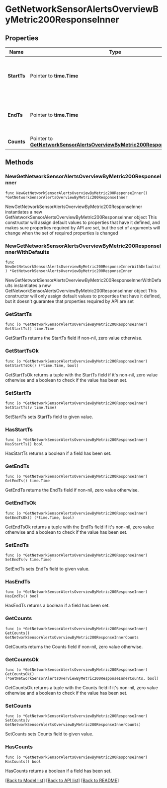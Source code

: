# GetNetworkSensorAlertsOverviewByMetric200ResponseInner

## Properties

Name | Type | Description | Notes
------------ | ------------- | ------------- | -------------
**StartTs** | Pointer to **time.Time** | Start of the timespan over which sensor alerts are counted | [optional] 
**EndTs** | Pointer to **time.Time** | End of the timespan over which sensor alerts are counted | [optional] 
**Counts** | Pointer to [**GetNetworkSensorAlertsOverviewByMetric200ResponseInnerCounts**](GetNetworkSensorAlertsOverviewByMetric200ResponseInnerCounts.md) |  | [optional] 

## Methods

### NewGetNetworkSensorAlertsOverviewByMetric200ResponseInner

`func NewGetNetworkSensorAlertsOverviewByMetric200ResponseInner() *GetNetworkSensorAlertsOverviewByMetric200ResponseInner`

NewGetNetworkSensorAlertsOverviewByMetric200ResponseInner instantiates a new GetNetworkSensorAlertsOverviewByMetric200ResponseInner object
This constructor will assign default values to properties that have it defined,
and makes sure properties required by API are set, but the set of arguments
will change when the set of required properties is changed

### NewGetNetworkSensorAlertsOverviewByMetric200ResponseInnerWithDefaults

`func NewGetNetworkSensorAlertsOverviewByMetric200ResponseInnerWithDefaults() *GetNetworkSensorAlertsOverviewByMetric200ResponseInner`

NewGetNetworkSensorAlertsOverviewByMetric200ResponseInnerWithDefaults instantiates a new GetNetworkSensorAlertsOverviewByMetric200ResponseInner object
This constructor will only assign default values to properties that have it defined,
but it doesn't guarantee that properties required by API are set

### GetStartTs

`func (o *GetNetworkSensorAlertsOverviewByMetric200ResponseInner) GetStartTs() time.Time`

GetStartTs returns the StartTs field if non-nil, zero value otherwise.

### GetStartTsOk

`func (o *GetNetworkSensorAlertsOverviewByMetric200ResponseInner) GetStartTsOk() (*time.Time, bool)`

GetStartTsOk returns a tuple with the StartTs field if it's non-nil, zero value otherwise
and a boolean to check if the value has been set.

### SetStartTs

`func (o *GetNetworkSensorAlertsOverviewByMetric200ResponseInner) SetStartTs(v time.Time)`

SetStartTs sets StartTs field to given value.

### HasStartTs

`func (o *GetNetworkSensorAlertsOverviewByMetric200ResponseInner) HasStartTs() bool`

HasStartTs returns a boolean if a field has been set.

### GetEndTs

`func (o *GetNetworkSensorAlertsOverviewByMetric200ResponseInner) GetEndTs() time.Time`

GetEndTs returns the EndTs field if non-nil, zero value otherwise.

### GetEndTsOk

`func (o *GetNetworkSensorAlertsOverviewByMetric200ResponseInner) GetEndTsOk() (*time.Time, bool)`

GetEndTsOk returns a tuple with the EndTs field if it's non-nil, zero value otherwise
and a boolean to check if the value has been set.

### SetEndTs

`func (o *GetNetworkSensorAlertsOverviewByMetric200ResponseInner) SetEndTs(v time.Time)`

SetEndTs sets EndTs field to given value.

### HasEndTs

`func (o *GetNetworkSensorAlertsOverviewByMetric200ResponseInner) HasEndTs() bool`

HasEndTs returns a boolean if a field has been set.

### GetCounts

`func (o *GetNetworkSensorAlertsOverviewByMetric200ResponseInner) GetCounts() GetNetworkSensorAlertsOverviewByMetric200ResponseInnerCounts`

GetCounts returns the Counts field if non-nil, zero value otherwise.

### GetCountsOk

`func (o *GetNetworkSensorAlertsOverviewByMetric200ResponseInner) GetCountsOk() (*GetNetworkSensorAlertsOverviewByMetric200ResponseInnerCounts, bool)`

GetCountsOk returns a tuple with the Counts field if it's non-nil, zero value otherwise
and a boolean to check if the value has been set.

### SetCounts

`func (o *GetNetworkSensorAlertsOverviewByMetric200ResponseInner) SetCounts(v GetNetworkSensorAlertsOverviewByMetric200ResponseInnerCounts)`

SetCounts sets Counts field to given value.

### HasCounts

`func (o *GetNetworkSensorAlertsOverviewByMetric200ResponseInner) HasCounts() bool`

HasCounts returns a boolean if a field has been set.


[[Back to Model list]](../README.md#documentation-for-models) [[Back to API list]](../README.md#documentation-for-api-endpoints) [[Back to README]](../README.md)


